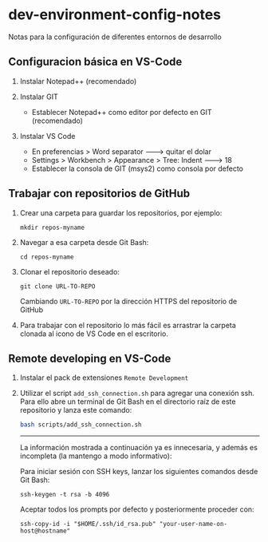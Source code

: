 # dev-environment-config-notes
Notas para la configuración de diferentes entornos de desarrollo

## Configuracion básica en VS-Code

1. Instalar Notepad++ (recomendado)
1. Instalar GIT 
	* Establecer Notepad++ como editor por defecto en GIT (recomendado)

1. Instalar VS Code
	* En preferencias > Word separator ---> quitar el dolar
	* Settings > Workbench > Appearance > Tree: Indent ---> 18
	* Establecer la consola de GIT (msys2) como consola por defecto 
 


## Trabajar con repositorios de GitHub

1. Crear una carpeta para guardar los repositorios, por ejemplo:

	```
	mkdir repos-myname
	```
	
1. Navegar a esa carpeta desde Git Bash:

	```
	cd repos-myname
	```
1. Clonar el repositorio deseado:

	```
	git clone URL-TO-REPO
	```
	Cambiando `URL-TO-REPO` por la dirección HTTPS del repositorio de GitHub
	
1. Para trabajar con el repositorio lo más fácil es arrastrar la carpeta clonada al icono de VS Code en el escritorio.

	
## Remote developing en VS-Code

1. Instalar el pack de extensiones `Remote Development`
1. Utilizar el script `add_ssh_connection.sh` para agregar una conexión ssh. Para ello abre un terminal de Git Bash en el directorio raíz de este repositorio y lanza este comando:

	```sh
	bash scripts/add_ssh_connection.sh
	``` 

	---

	La información mostrada a continuación ya es innecesaria, y además es incompleta (la mantengo a modo informativo):

	Para iniciar sesión con SSH keys, lanzar los siguientes comandos desde Git Bash:

	```
	ssh-keygen -t rsa -b 4096
	``` 
	
	Aceptar todos los prompts por defecto y posteriormente proceder con:
	
	```
	ssh-copy-id -i "$HOME/.ssh/id_rsa.pub" "your-user-name-on-host@hostname"
	```

